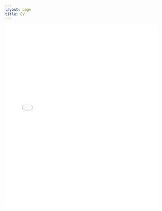 ```yaml
---
layout: page
title: CV
---
```


<div style="width: 100%; height: 600px; border: none; overflow: hidden;">
  <iframe src="../assets/CV.pdf" width="100%" height="100%" style="border: none;">
    Your browser does not support PDFs. Please <a href="../assets/CV.pdf">download my CV here</a>.
  </iframe>
</div>

<!-- <meta http-equiv="refresh" content="0; URL=../assets/CV.pdf" /> -->